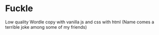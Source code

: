 # Fuckle
Low quality Wordle copy with vanilla js and css with html
(Name comes a terrible joke among some of my friends)
